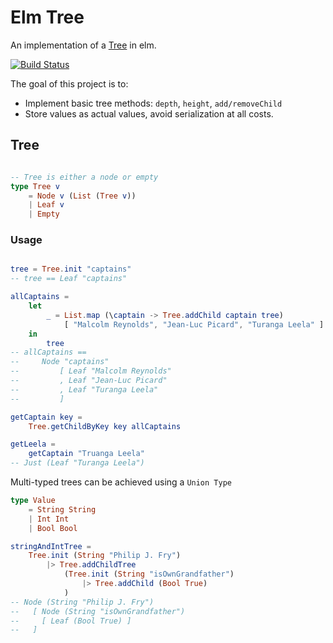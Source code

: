 # Elm Tree

An implementation of a [Tree][wiki-tree] in elm.

[![Build Status](https://travis-ci.org/daegren/elm-tree.svg?branch=master)](https://travis-ci.org/daegren/elm-tree)

The goal of this project is to:

 * Implement basic tree methods: `depth`, `height`, `add/removeChild`
 * Store values as actual values, avoid serialization at all costs.

## Tree
```elm

-- Tree is either a node or empty
type Tree v
    = Node v (List (Tree v))
    | Leaf v
    | Empty

```

### Usage

```elm

tree = Tree.init "captains"
-- tree == Leaf "captains"

allCaptains =
    let
        _ = List.map (\captain -> Tree.addChild captain tree)
            [ "Malcolm Reynolds", "Jean-Luc Picard", "Turanga Leela" ]
    in
        tree
-- allCaptains ==
--     Node "captains"
--         [ Leaf "Malcolm Reynolds"
--         , Leaf "Jean-Luc Picard"
--         , Leaf "Turanga Leela"
--         ]

getCaptain key =
    Tree.getChildByKey key allCaptains

getLeela =
    getCaptain "Truanga Leela"
-- Just (Leaf "Turanga Leela")

```

Multi-typed trees can be achieved using a `Union Type`

```elm
type Value
    = String String
    | Int Int
    | Bool Bool

stringAndIntTree =
    Tree.init (String "Philip J. Fry")
        |> Tree.addChildTree
            (Tree.init (String "isOwnGrandfather")
                |> Tree.addChild (Bool True)
            )
-- Node (String "Philip J. Fry")
--   [ Node (String "isOwnGrandfather")
--     [ Leaf (Bool True) ]
--   ]

```

[wiki-tree]: https://en.wikipedia.org/wiki/Tree_(data_structure)
